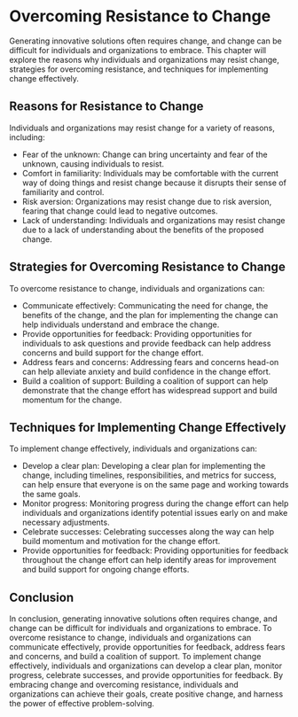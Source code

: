 Overcoming Resistance to Change
===========================================================================

Generating innovative solutions often requires change, and change can be difficult for individuals and organizations to embrace. This chapter will explore the reasons why individuals and organizations may resist change, strategies for overcoming resistance, and techniques for implementing change effectively.

Reasons for Resistance to Change
--------------------------------

Individuals and organizations may resist change for a variety of reasons, including:

* Fear of the unknown: Change can bring uncertainty and fear of the unknown, causing individuals to resist.
* Comfort in familiarity: Individuals may be comfortable with the current way of doing things and resist change because it disrupts their sense of familiarity and control.
* Risk aversion: Organizations may resist change due to risk aversion, fearing that change could lead to negative outcomes.
* Lack of understanding: Individuals and organizations may resist change due to a lack of understanding about the benefits of the proposed change.

Strategies for Overcoming Resistance to Change
----------------------------------------------

To overcome resistance to change, individuals and organizations can:

* Communicate effectively: Communicating the need for change, the benefits of the change, and the plan for implementing the change can help individuals understand and embrace the change.
* Provide opportunities for feedback: Providing opportunities for individuals to ask questions and provide feedback can help address concerns and build support for the change effort.
* Address fears and concerns: Addressing fears and concerns head-on can help alleviate anxiety and build confidence in the change effort.
* Build a coalition of support: Building a coalition of support can help demonstrate that the change effort has widespread support and build momentum for the change.

Techniques for Implementing Change Effectively
----------------------------------------------

To implement change effectively, individuals and organizations can:

* Develop a clear plan: Developing a clear plan for implementing the change, including timelines, responsibilities, and metrics for success, can help ensure that everyone is on the same page and working towards the same goals.
* Monitor progress: Monitoring progress during the change effort can help individuals and organizations identify potential issues early on and make necessary adjustments.
* Celebrate successes: Celebrating successes along the way can help build momentum and motivation for the change effort.
* Provide opportunities for feedback: Providing opportunities for feedback throughout the change effort can help identify areas for improvement and build support for ongoing change efforts.

Conclusion
----------

In conclusion, generating innovative solutions often requires change, and change can be difficult for individuals and organizations to embrace. To overcome resistance to change, individuals and organizations can communicate effectively, provide opportunities for feedback, address fears and concerns, and build a coalition of support. To implement change effectively, individuals and organizations can develop a clear plan, monitor progress, celebrate successes, and provide opportunities for feedback. By embracing change and overcoming resistance, individuals and organizations can achieve their goals, create positive change, and harness the power of effective problem-solving.

